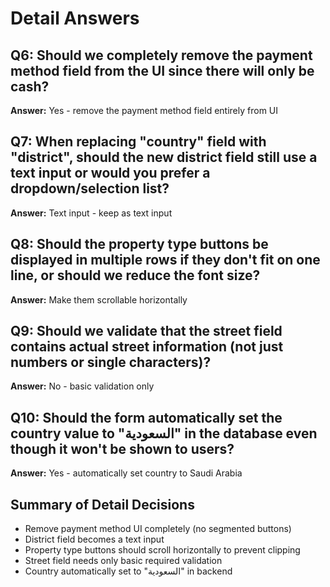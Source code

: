 # Detail Answers

## Q6: Should we completely remove the payment method field from the UI since there will only be cash?
**Answer:** Yes - remove the payment method field entirely from UI

## Q7: When replacing "country" field with "district", should the new district field still use a text input or would you prefer a dropdown/selection list?
**Answer:** Text input - keep as text input

## Q8: Should the property type buttons be displayed in multiple rows if they don't fit on one line, or should we reduce the font size?
**Answer:** Make them scrollable horizontally

## Q9: Should we validate that the street field contains actual street information (not just numbers or single characters)?
**Answer:** No - basic validation only

## Q10: Should the form automatically set the country value to "السعودية" in the database even though it won't be shown to users?
**Answer:** Yes - automatically set country to Saudi Arabia

## Summary of Detail Decisions
- Remove payment method UI completely (no segmented buttons)
- District field becomes a text input
- Property type buttons should scroll horizontally to prevent clipping
- Street field needs only basic required validation
- Country automatically set to "السعودية" in backend